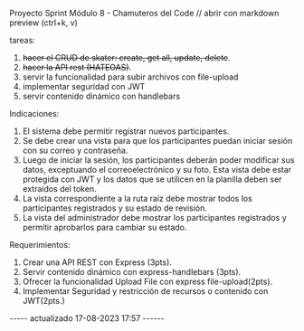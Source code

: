 Proyecto Sprint Módulo 8 - Chamuteros del Code
// abrir con markdown preview (ctrl+k, v)

tareas:

1. <del>hacer el CRUD de skater: create, get all, update, delete</del>.
2. <del>hacer la API rest (HATEOAS)</del>.
3. servir la funcionalidad para subir archivos con file-upload
4. implementar seguridad con JWT
5. servir contenido dinámico con handlebars


Indicaciones:

1. El sistema debe permitir registrar nuevos participantes.
2. Se debe crear una vista para que los participantes puedan iniciar sesión con su correo y contraseña.
3. Luego de iniciar la sesión, los participantes deberán poder modificar sus datos, exceptuando el correoelectrónico y su foto. Esta vista debe estar protegida con JWT y los datos que se utilicen en la planilla deben ser extraídos del token.
4. La vista correspondiente a la ruta raíz debe mostrar todos los participantes registrados y su estado de
revisión.
5. La vista del administrador debe mostrar los participantes registrados y permitir aprobarlos para cambiar su estado.

Requerimientos:

1. Crear una API REST con Express (3pts).
2. Servir contenido dinámico con express-handlebars (3pts).
3. Ofrecer la funcionalidad Upload File con express file-upload(2pts).
4. Implementar Seguridad y restricción de recursos o contenido con JWT(2pts.)


----- actualizado 17-08-2023 17:57 ------